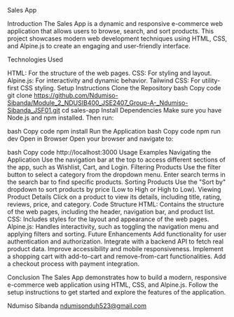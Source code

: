 Sales App

Introduction
The Sales App is a dynamic and responsive e-commerce web application that allows users to browse, search, and sort products. This project showcases modern web development techniques using HTML, CSS, and Alpine.js to create an engaging and user-friendly interface.

Technologies Used

HTML: For the structure of the web pages.
CSS: For styling and layout.
Alpine.js: For interactivity and dynamic behavior.
Tailwind CSS: For utility-first CSS styling.
Setup Instructions
Clone the Repository
bash
Copy code
git clone https://github.com/Ndumiso-Sibanda/Module_2_NDUSIB400_JSE2407_Group-A-_Ndumiso-Sibanda_JSF01.git
cd sales-app
Install Dependencies
Make sure you have Node.js and npm installed. Then run:

bash
Copy code
npm install
Run the Application
bash
Copy code
npm run dev
Open in Browser
Open your browser and navigate to:

bash
Copy code
http://localhost:3000
Usage Examples
Navigating the Application
Use the navigation bar at the top to access different sections of the app, such as Wishlist, Cart, and Login.
Filtering Products
Use the filter button to select a category from the dropdown menu. Enter search terms in the search bar to find specific products.
Sorting Products
Use the "Sort by" dropdown to sort products by price (Low to High or High to Low).
Viewing Product Details
Click on a product to view its details, including title, rating, reviews, price, and category.
Code Structure
HTML: Contains the structure of the web pages, including the header, navigation bar, and product list.
CSS: Includes styles for the layout and appearance of the web pages.
Alpine.js: Handles interactivity, such as toggling the navigation menu and applying filters and sorting.
Future Enhancements
Add functionality for user authentication and authorization.
Integrate with a backend API to fetch real product data.
Improve accessibility and mobile responsiveness.
Implement a shopping cart with add-to-cart and remove-from-cart functionalities.
Add a checkout process with payment integration.

Conclusion
The Sales App demonstrates how to build a modern, responsive e-commerce web application using HTML, CSS, and Alpine.js. Follow the setup instructions to get started and explore the features of the application.

Ndumiso Sibanda
ndumisonduh523@gmail.com






